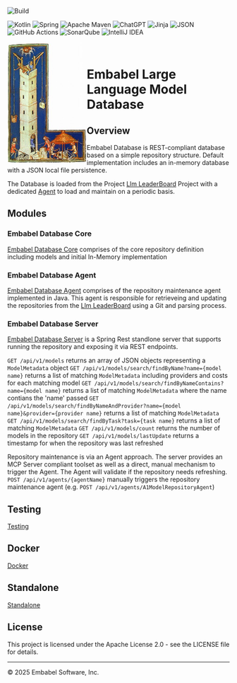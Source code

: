 ![Build](https://github.com/embabel/embabel-llm-database/actions/workflows/maven.yml/badge.svg)

![Kotlin](https://img.shields.io/badge/kotlin-%237F52FF.svg?style=for-the-badge&logo=kotlin&logoColor=white)
![Spring](https://img.shields.io/badge/spring-%236DB33F.svg?style=for-the-badge&logo=spring&logoColor=white)
![Apache Maven](https://img.shields.io/badge/Apache%20Maven-C71A36?style=for-the-badge&logo=Apache%20Maven&logoColor=white)
![ChatGPT](https://img.shields.io/badge/chatGPT-74aa9c?style=for-the-badge&logo=openai&logoColor=white)
![Jinja](https://img.shields.io/badge/jinja-white.svg?style=for-the-badge&logo=jinja&logoColor=black)
![JSON](https://img.shields.io/badge/JSON-000?logo=json&logoColor=fff)
![GitHub Actions](https://img.shields.io/badge/github%20actions-%232671E5.svg?style=for-the-badge&logo=githubactions&logoColor=white)
![SonarQube](https://img.shields.io/badge/SonarQube-black?style=for-the-badge&logo=sonarqube&logoColor=4E9BCD)
![IntelliJ IDEA](https://img.shields.io/badge/IntelliJIDEA-000000.svg?style=for-the-badge&logo=intellij-idea&logoColor=white)

<img align="left" src="./embabel-database-core/images/315px-Meister_der_Weltenchronik_001.jpg?raw=true" width="180">

&nbsp;&nbsp;&nbsp;&nbsp;

# Embabel Large Language Model Database



## Overview

Embabel Database is REST-compliant database based on a simple repository structure.  Default implementation includes an in-memory database with a JSON local file persistence.

The Database is loaded from the Project [Llm LeaderBoard](https://github.com/JonathanChavezTamales/llm-leaderboard/) Project with a dedicated [Agent](./embabel-database-agent/) to load and maintain on a periodic basis.


## Modules

### Embabel Database Core

[Embabel Database Core](./embabel-database-core/) comprises of the core repository definition including models and initial In-Memory implementation

### Embabel Database Agent

[Embabel Database Agent](./embabel-database-agent/) comprises of the repository maintenance agent implemented in Java.  This agent is responsible for retrieveing and updating the repositories from the [Llm LeaderBoard](https://github.com/JonathanChavezTamales/llm-leaderboard/) using a Git and parsing process.  

### Embabel Database Server

[Embabel Database Server](./embabel-database-server/) is a Spring Rest standlone server that supports running the repository and exposing it via REST endpoints.

`GET /api/v1/models` returns an array of JSON objects representing a `ModelMetadata` object
`GET /api/v1/models/search/findByName?name={model name}` returns a list of matching `ModelMetadata` including providers and costs for each matching model
`GET /api/v1/models/search/findByNameContains?name={model name}` returns a list of matching `ModelMetadata` where the name contians the 'name' passed
`GET /api/v1/models/search/findByNameAndProvider?name={model name}&provider={provider name}` returns a list of matching `ModelMetadata` 
`GET /api/v1/models/search/findByTask?task={task name}` returns a list of matching `ModelMetadata` 
`GET /api/v1/models/count` returns the number of models in the repository
`GET /api/v1/models/lastUpdate` returns a timestamp for when the repository was last refreshed

Repository maintenance is via an Agent approach.  The server provides an MCP Server compliant toolset as well as a direct, manual mechanism to trigger the Agent.  The Agent will validate if the repository needs refreshing.
`POST /api/v1/agents/{agentName}` manually triggers the repository maintenance agent  (e.g. `POST /api/v1/agents/A1ModelRepositoryAgent`)

## Testing

[Testing](./TESTING.md)

## Docker

[Docker](./DOCKER.md)

## Standalone

[Standalone](./STANDALONE.md)

## License

This project is licensed under the Apache License 2.0 - see the LICENSE file for details.

---

© 2025 Embabel Software, Inc.

